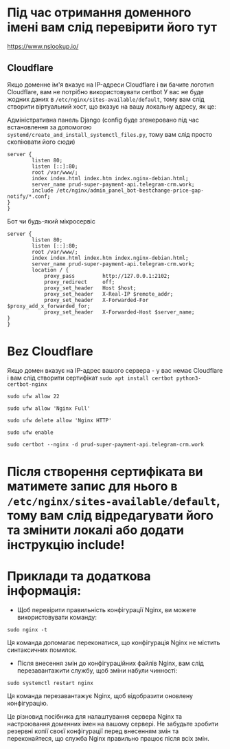 # Під час отримання доменного імені вам слід перевірити його тут
https://www.nslookup.io/

## Cloudflare
Якщо доменне ім'я вказує на IP-адреси Cloudflare і ви бачите логотип Cloudflare, вам не потрібно використовувати certbot
У вас не буде жодних даних в `/etc/nginx/sites-available/default`, тому вам слід створити віртуальний хост, що вказує на вашу локальну адресу, як це:

Адміністративна панель Django (config буде згенеровано під час встановлення за допомогою `systemd/create_and_install_systemctl_files.py`, тому вам слід просто скопіювати його сюди)

```
server {
        listen 80;
        listen [::]:80;
        root /var/www/;
        index index.html index.htm index.nginx-debian.html;
        server_name prud-super-payment-api.telegram-crm.work;
        include /etc/nginx/admin_panel_bot-bestchange-price-gap-notify/*.conf;
}
}
```

Бот чи будь-який мікросервіс
```
server {
        listen 80;
        listen [::]:80;
        root /var/www/;
        index index.html index.htm index.nginx-debian.html;
        server_name prud-super-payment-api.telegram-crm.work;
        location / {
            proxy_pass         http://127.0.0.1:2102;
            proxy_redirect     off;
            proxy_set_header   Host $host;
            proxy_set_header   X-Real-IP $remote_addr;
            proxy_set_header   X-Forwarded-For $proxy_add_x_forwarded_for;
            proxy_set_header   X-Forwarded-Host $server_name;
}
}
```
# Bez Cloudflare
Якщо домен вказує на IP-адрес вашого сервера - у вас немає Cloudflare і вам слід створити сертифікат
`sudo apt install certbot python3-certbot-nginx`

`sudo ufw allow 22`

`sudo ufw allow 'Nginx Full'`

`sudo ufw delete allow 'Nginx HTTP'`

`sudo ufw enable`

`sudo certbot --nginx -d prud-super-payment-api.telegram-crm.work`

# Після створення сертифіката ви матимете запис для нього в `/etc/nginx/sites-available/default`, тому вам слід відредагувати його та змінити локалі або додати інструкцію include!


# Приклади та додаткова інформація:

- Щоб перевірити правильність конфігурації Nginx, ви можете використовувати команду:
```
sudo nginx -t
```

Ця команда допомагає переконатися, що конфігурація Nginx не містить синтаксичних помилок.

- Після внесення змін до конфігураційних файлів Nginx, вам слід перезавантажити службу, щоб зміни набули чинності:
```
sudo systemctl restart nginx
```

Ця команда перезавантажує Nginx, щоб відобразити оновлену конфігурацію.

Це різновид посібника для налаштування сервера Nginx та настроювання доменних імен на вашому сервері. Не забудьте зробити резервні копії своєї конфігурації перед внесенням змін та переконайтеся, що служба Nginx правильно працює після всіх змін.